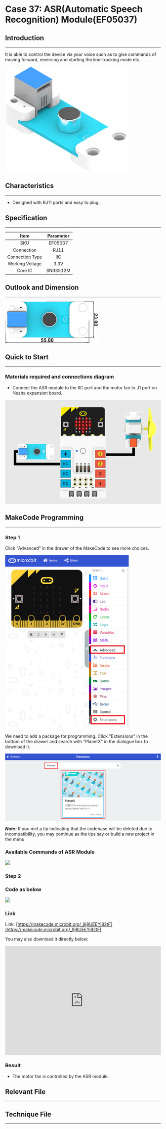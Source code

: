 # Case 37: ASR(Automatic Speech Recognition) Module(EF05037)

## Introduction
---
It is able to control the device via your voice such as to give commands of  moving forward, reversing and starting the line-tracking mode etc.

![](./images/05037_01.png)

## Characteristics
---
- Designed with RJ11 ports and easy to plug.

## Specification
---

Item | Parameter 
:-: | :-: 
SKU|EF05037
Connection|RJ11
Connection Type|IIC
Working Voltage|3.3V
Core IC|SNR3512M


## Outlook and Dimension
---


![](./images/05037_02.png)


## Quick to Start
---

### Materials required and connections diagram 

- Connect the ASR module to the IIC port and the motor fan to J1 port on Nezha expansion board. 


![](./images/05037_03.png)



## MakeCode Programming
---

### Step 1
Click "Advanced" in the drawer of the MakeCode to see more choices.

![](./images/05001_04.png)

We need to add a package for programming. Click "Extensions" in the bottom of the drawer and search with "PlanetX" in the dialogue box to download it. 

![](./images/05001_05.png)

***Note:*** If you met a tip indicating that the codebase will be deleted due to incompatibility, you may continue as the tips say or build a new project in the menu. 

### Available Commands of ASR Module

![](./images/05037_05.png)

### Step 2
### Code as below

![](./images/05037_06.png)


### Link
Link: [https://makecode.microbit.org/_9j8UEEYi82tF](https://makecode.microbit.org/_9j8UEEYi82tF)

You may also download it directly below:

<div style="position:relative;height:0;padding-bottom:70%;overflow:hidden;"><iframe style="position:absolute;top:0;left:0;width:100%;height:100%;" src="https://makecode.microbit.org/#pub:_9j8UEEYi82tF" frameborder="0" sandbox="allow-popups allow-forms allow-scripts allow-same-origin"></iframe></div>  


### Result
- The motor fan is controlled by the ASR module.


## Relevant File
---

## Technique File
---
